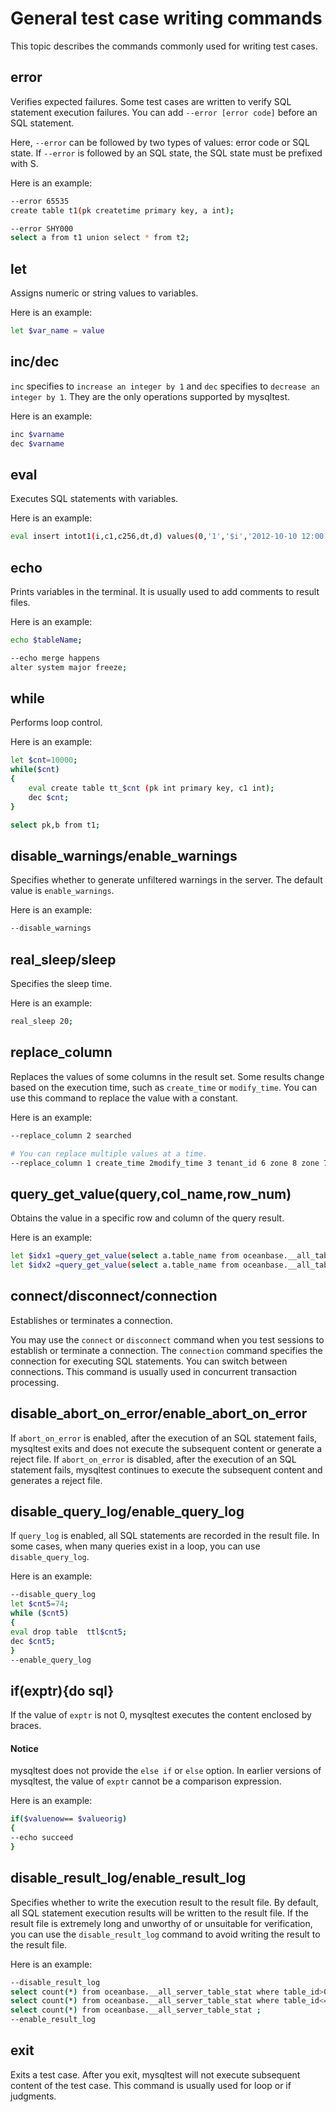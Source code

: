 # General test case writing commands

This topic describes the commands commonly used for writing test cases.

## error

Verifies expected failures. Some test cases are written to verify SQL statement execution failures. You can add `--error [error code]` before an SQL statement.

Here, `--error` can be followed by two types of values: error code or SQL state. If `--error` is followed by an SQL state, the SQL state must be prefixed with S.

Here is an example:

```bash
--error 65535
create table t1(pk createtime primary key, a int);

--error SHY000
select a from t1 union select * from t2;
```

## let

Assigns numeric or string values to variables.

Here is an example:

```bash
let $var_name = value
```

## inc/dec

`inc` specifies to `increase an integer by 1` and `dec` specifies to `decrease an integer by 1`. They are the only operations supported by mysqltest.

Here is an example:

```bash
inc $varname
dec $varname
```

## eval

Executes SQL statements with variables.

Here is an example:

```bash
eval insert intot1(i,c1,c256,dt,d) values(0,'1','$i','2012-10-10 12:00:00','2012-10-10');
```

## echo

Prints variables in the terminal. It is usually used to add comments to result files.

Here is an example:

```bash
echo $tableName;

--echo merge happens
alter system major freeze;
```

## while

Performs loop control.

Here is an example:

```bash
let $cnt=10000;
while($cnt)
{
    eval create table tt_$cnt (pk int primary key, c1 int);
    dec $cnt;
}

select pk,b from t1;
```

## disable_warnings/enable_warnings

Specifies whether to generate unfiltered warnings in the server. The default value is `enable_warnings`.

Here is an example:

```bash
--disable_warnings
```

## real_sleep/sleep

Specifies the sleep time.

Here is an example:

```bash
real_sleep 20;
```

## replace_column

Replaces the values of some columns in the result set. Some results change based on the execution time, such as `create_time` or `modify_time`. You can use this command to replace the value with a constant.

Here is an example:

```bash
--replace_column 2 searched

# You can replace multiple values at a time.
--replace_column 1 create_time 2modify_time 3 tenant_id 6 zone 8 zone 7 zone
```

## query_get_value(query,col_name,row_num)

Obtains the value in a specific row and column of the query result.

Here is an example:

```bash
let $idx1 =query_get_value(select a.table_name from oceanbase.__all_table as a innerjoin (select * from oceanbase.__all_table where table_name='t1') b ona.data_table_id=b.table_id, table_name, 1);
let $idx2 =query_get_value(select a.table_name from oceanbase.__all_table as a innerjoin (select * from oceanbase.__all_table where table_name='t1') b ona.data_table_id=b.table_id, table_name, 2);
```

## connect/disconnect/connection

Establishes or terminates a connection.

You may use the `connect` or `disconnect` command when you test sessions to establish or terminate a connection. The `connection` command specifies the connection for executing SQL statements. You can switch between connections. This command is usually used in concurrent transaction processing.

## disable_abort_on_error/enable_abort_on_error

If `abort_on_error` is enabled, after the execution of an SQL statement fails, mysqltest exits and does not execute the subsequent content or generate a reject file. If `abort_on_error` is disabled, after the execution of an SQL statement fails, mysqltest continues to execute the subsequent content and generates a reject file.

## disable_query_log/enable_query_log

If `query_log` is enabled, all SQL statements are recorded in the result file. In some cases, when many queries exist in a loop, you can use `disable_query_log`.

Here is an example:

```bash
--disable_query_log
let $cnt5=74;
while ($cnt5)
{
eval drop table  ttl$cnt5;
dec $cnt5;
}
--enable_query_log
```

## if(exptr){do sql}

If the value of `exptr` is not 0, mysqltest executes the content enclosed by braces.

  <main id="notice" type='notice'>
    <h4>Notice</h4>
    <p>mysqltest does not provide the <code>else if</code> or <code>else</code> option. In earlier versions of mysqltest, the value of <code>exptr</code> cannot be a comparison expression. </p>
  </main>

Here is an example:

```bash
if($valuenow== $valueorig)
{
--echo succeed
}
```

## disable_result_log/enable_result_log

Specifies whether to write the execution result to the result file. By default, all SQL statement execution results will be written to the result file. If the result file is extremely long and unworthy of or unsuitable for verification, you can use the `disable_result_log` command to avoid writing the result to the result file.

Here is an example:

```bash
--disable_result_log
select count(*) from oceanbase.__all_server_table_stat where table_id>0;
select count(*) from oceanbase.__all_server_table_stat where table_id<=0;
select count(*) from oceanbase.__all_server_table_stat ;
--enable_result_log
```

## exit

Exits a test case. After you exit, mysqltest will not execute subsequent content of the test case. This command is usually used for loop or if judgments.